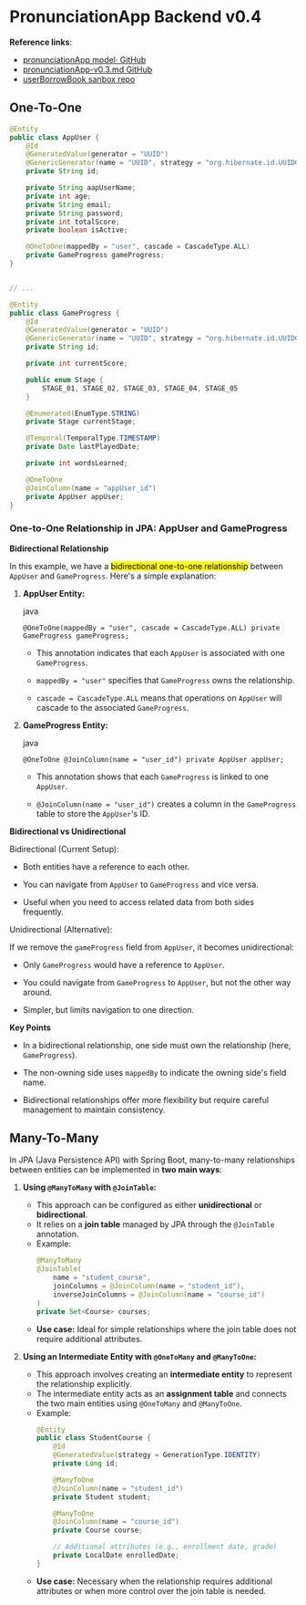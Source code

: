 # PronunciationApp Backend v0.4

**Reference links**:

- [pronunciationApp model· GitHub](https://github.com/AlbertProfe/pronunciationApp/tree/backend-spring-boot/backend/resources/jpa/model)
- [pronunciationApp-v0.3.md GitHub](https://github.com/AlbertProfe/pronunciationApp/blob/backend-spring-boot/backend/resources/pronunciationApp-v0.3.md)
- [userBorrowBook sanbox repo](https://github.com/AlbertProfe/userBorrowBook)

## One-To-One

```java
@Entity
public class AppUser {
    @Id
    @GeneratedValue(generator = "UUID")
    @GenericGenerator(name = "UUID", strategy = "org.hibernate.id.UUIDGenerator")
    private String id;

    private String aapUserName;
    private int age;
    private String email;
    private String password;
    private int totalScore;
    private boolean isActive;

    @OneToOne(mappedBy = "user", cascade = CascadeType.ALL)
    private GameProgress gameProgress;
}


// ...

@Entity
public class GameProgress {
    @Id
    @GeneratedValue(generator = "UUID")
    @GenericGenerator(name = "UUID", strategy = "org.hibernate.id.UUIDGenerator")
    private String id;

    private int currentScore;

    public enum Stage {
        STAGE_01, STAGE_02, STAGE_03, STAGE_04, STAGE_05
    }

    @Enumerated(EnumType.STRING)
    private Stage currentStage;

    @Temporal(TemporalType.TIMESTAMP)
    private Date lastPlayedDate;

    private int wordsLearned;

    @OneToOne
    @JoinColumn(name = "appUser_id")
    private AppUser appUser;
}
```

### One-to-One Relationship in JPA: AppUser and GameProgress

**Bidirectional Relationship**

In this example, we have a <mark>bidirectional one-to-one relationship</mark> between `AppUser` and `GameProgress`. Here's a simple explanation:

1. **AppUser Entity:**
   
   java
   
   `@OneToOne(mappedBy = "user", cascade = CascadeType.ALL) private GameProgress gameProgress;`
   
   - This annotation indicates that each `AppUser` is associated with one `GameProgress`.
   
   - `mappedBy = "user"` specifies that `GameProgress` owns the relationship.
   
   - `cascade = CascadeType.ALL` means that operations on `AppUser` will cascade to the associated `GameProgress`.

2. **GameProgress Entity:**
   
   java
   
   `@OneToOne @JoinColumn(name = "user_id") private AppUser appUser;`
   
   - This annotation shows that each `GameProgress` is linked to one `AppUser`.
   
   - `@JoinColumn(name = "user_id")` creates a column in the `GameProgress` table to store the `AppUser`'s ID.

**Bidirectional vs Unidirectional**

Bidirectional (Current Setup):

- Both entities have a reference to each other.

- You can navigate from `AppUser` to `GameProgress` and vice versa.

- Useful when you need to access related data from both sides frequently.

Unidirectional (Alternative):

If we remove the `gameProgress` field from `AppUser`, it becomes unidirectional:

- Only `GameProgress` would have a reference to `AppUser`.

- You could navigate from `GameProgress` to `AppUser`, but not the other way around.

- Simpler, but limits navigation to one direction.

**Key Points**

- In a bidirectional relationship, one side must own the relationship (here, `GameProgress`).

- The non-owning side uses `mappedBy` to indicate the owning side's field name.

- Bidirectional relationships offer more flexibility but require careful management to maintain consistency.

## Many-To-Many

In JPA (Java Persistence API) with Spring Boot, many-to-many relationships between entities can be implemented in **two main ways**:

1. **Using `@ManyToMany` with `@JoinTable`:**
   - This approach can be configured as either **unidirectional** or **bidirectional**.
   - It relies on a **join table** managed by JPA through the `@JoinTable` annotation.
   - Example:
     ```java
     @ManyToMany
     @JoinTable(
         name = "student_course",
         joinColumns = @JoinColumn(name = "student_id"),
         inverseJoinColumns = @JoinColumn(name = "course_id")
     )
     private Set<Course> courses;
     ```
   - **Use case:** Ideal for simple relationships where the join table does not require additional attributes.

2. **Using an Intermediate Entity with `@OneToMany` and `@ManyToOne`:**
   - This approach involves creating an **intermediate entity** to represent the relationship explicitly.
   - The intermediate entity acts as an **assignment table** and connects the two main entities using `@OneToMany` and `@ManyToOne`.
   - Example:
     ```java
     @Entity
     public class StudentCourse {
         @Id
         @GeneratedValue(strategy = GenerationType.IDENTITY)
         private Long id;

         @ManyToOne
         @JoinColumn(name = "student_id")
         private Student student;

         @ManyToOne
         @JoinColumn(name = "course_id")
         private Course course;

         // Additional attributes (e.g., enrollment date, grade)
         private LocalDate enrolledDate;
     }
     ```
   - **Use case:** Necessary when the relationship requires additional attributes or when more control over the join table is needed.


